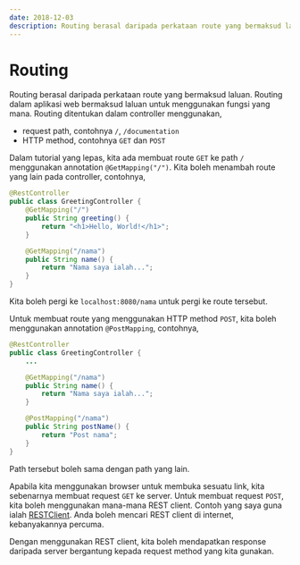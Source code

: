 ```yaml
---
date: 2018-12-03
description: Routing berasal daripada perkataan route yang bermaksud laluan. Routing dalam aplikasi web bermaksud laluan untuk menggunakan fungsi yang mana.
---
```


# Routing

Routing berasal daripada perkataan route yang bermaksud laluan. Routing dalam
aplikasi web bermaksud laluan untuk menggunakan fungsi yang mana. Routing
ditentukan dalam controller menggunakan,

* request path, contohnya `/`, `/documentation`
* HTTP method, contohnya `GET` dan `POST`

Dalam tutorial yang lepas, kita ada membuat route `GET` ke path `/` menggunakan
annotation `@GetMapping("/")`. Kita boleh menambah route yang lain pada
controller, contohnya,

```java
@RestController
public class GreetingController {
    @GetMapping("/")
    public String greeting() {
        return "<h1>Hello, World!</h1>";
    }

    @GetMapping("/nama")
    public String name() {
        return "Nama saya ialah...";
    }
}
```

Kita boleh pergi ke `localhost:8080/nama` untuk pergi ke route tersebut.

Untuk membuat route yang menggunakan HTTP method `POST`, kita boleh menggunakan
annotation `@PostMapping`, contohnya,

```java
@RestController
public class GreetingController {
    ...

    @GetMapping("/nama")
    public String name() {
        return "Nama saya ialah...";
    }

    @PostMapping("/nama")
    public String postName() {
        return "Post nama";
    }
}
```

Path tersebut boleh sama dengan path yang lain.

Apabila kita menggunakan browser untuk membuka sesuatu link, kita sebenarnya
membuat request `GET` ke server. Untuk membuat request `POST`, kita boleh
menggunakan mana-mana REST client. Contoh yang saya guna ialah
[RESTClient](https://addons.mozilla.org/en-US/firefox/addon/restclient/). Anda
boleh mencari REST client di internet, kebanyakannya percuma.

Dengan menggunakan REST client, kita boleh mendapatkan response daripada server
bergantung kepada request method yang kita gunakan.
